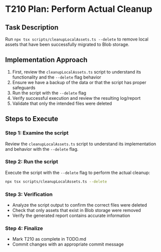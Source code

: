 # T210 Plan: Perform Actual Cleanup

## Task Description
Run `npx tsx scripts/cleanupLocalAssets.ts --delete` to remove local assets that have been successfully migrated to Blob storage.

## Implementation Approach
1. First, review the `cleanupLocalAssets.ts` script to understand its functionality and the `--delete` flag behavior
2. Ensure we have a backup of the data or that the script has proper safeguards
3. Run the script with the `--delete` flag
4. Verify successful execution and review the resulting log/report
5. Validate that only the intended files were deleted

## Steps to Execute

### Step 1: Examine the script
Review the `cleanupLocalAssets.ts` script to understand its implementation and behavior with the `--delete` flag.

### Step 2: Run the script
Execute the script with the `--delete` flag to perform the actual cleanup:
```bash
npx tsx scripts/cleanupLocalAssets.ts --delete
```

### Step 3: Verification
- Analyze the script output to confirm the correct files were deleted
- Check that only assets that exist in Blob storage were removed
- Verify the generated report contains accurate information

### Step 4: Finalize
- Mark T210 as complete in TODO.md
- Commit changes with an appropriate commit message